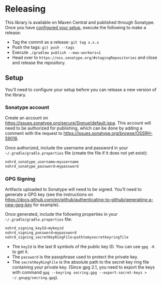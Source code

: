 # Releasing

This library is available on Maven Central and published through Sonatype.
Once you have [configured your setup](#setup), execute the following to make a
release:

 - Tag the commit as a release: `git tag x.x.x`
 - Push the tags: `git push --tags`
 - Execute `./gradlew publish --max-workers=1`
 - Head over to `https://oss.sonatype.org/#stagingRepositories` and close and
   release the repository.


## Setup

You'll need to configure your setup before you can release a new version of the
library.

### Sonatype account

Create an account on https://issues.sonatype.org/secure/Signup!default.jspa.
This account will need to be authorized for publishing, which can be done by
adding a comment with the request to https://issues.sonatype.org/browse/OSSRH-59018.

Once authorized, include the username and password in your
`~/.gradle/gradle.properties` file (create the file if it does not yet exist):

```groovy
nohrd_sonatype_username=myusername
nohrd_sonatype_password=mypassword
```

### GPG Signing

Artifacts uploaded to Sonatype will need to be signed.
You'll need to generate a GPG key (see the instructions on
https://docs.github.com/en/github/authenticating-to-github/generating-a-new-gpg-key
for example).

Once generated, include the following properties in your
`~/.gradle/gradle.properties` file:

```groovy
nohrd_signing_keyId=mykeyid
nohrd_signing_password=mypassword
nohrd_signing_secretKeyRingFile=pathtomysecretkeyringfile
```

 - The `keyId` is the last 8 symbols of the public key ID. You can use `gpg -K`
   to get it.
 - The `password` is the passphrase used to protect the private key.
 - The `secretKeyRingFile` is the absolute path to the secret key ring file
   containing your private key.
   (Since gpg 2.1, you need to export the keys with command
   `gpg --keyring secring.gpg --export-secret-keys > ~/.gnupg/secring.gpg`).